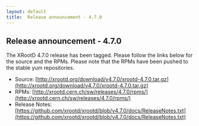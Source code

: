 ```yaml
---
layout: default
title:  Release announcement - 4.7.0
---
```


Release announcement - 4.7.0
-----------------------------

The XRootD 4.7.0 release has been tagged. Please follow the links
below for the source and the RPMs. Please note that the RPMs have been pushed
to the stable yum repositories.

 * Source: [http://xrootd.org/download/v4.7.0/xrootd-4.7.0.tar.gz](http://xrootd.org/download/v4.7.0/xrootd-4.7.0.tar.gz)
 * RPMs: [http://xrootd.cern.ch/sw/releases/4.7.0/rpms/](http://xrootd.cern.ch/sw/releases/4.7.0/rpms/)
 * Release Notes: [https://github.com/xrootd/xrootd/blob/v4.7.0/docs/ReleaseNotes.txt](https://github.com/xrootd/xrootd/blob/v4.7.0/docs/ReleaseNotes.txt)
